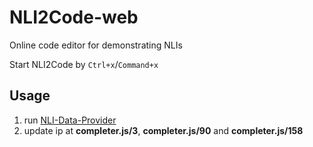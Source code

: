 # NLI2Code-web

Online code editor for demonstrating NLIs

Start NLI2Code by `Ctrl+x`/`Command+x`

## Usage
1. run [NLI-Data-Provider](https://github.com/Wusjn/NLI-Data-Provider)
2. update ip at **completer.js/3**, **completer.js/90** and **completer.js/158**
